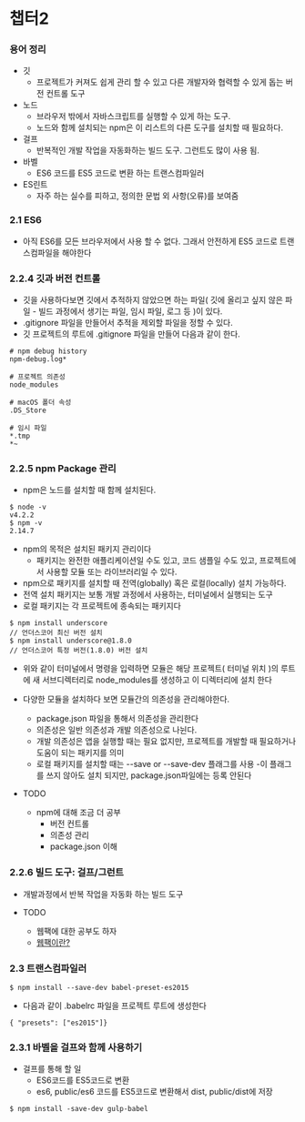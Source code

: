 # 챕터2

### 용어 정리
- 깃
  - 프로젝트가 커져도 쉽게 관리 할 수 있고 다른 개발자와 협력할 수 있게 돕는 버전 컨트롤 도구
- 노드
  - 브라우저 밖에서 자바스크립트를 실행할 수 있게 하는 도구.
  - 노드와 함께 설치되는 npm은 이 리스트의 다른 도구를 설치할 때 필요하다.
- 걸프
  - 반복적인 개발 작업을 자동화하는 빌드 도구. 그런트도 많이 사용 됨.
- 바벨
  - ES6 코드를 ES5 코드로 변환 하는 트랜스컴파일러
- ES린트
  - 자주 하는 실수를 피하고, 정의한 문법 외 사항(오류)를 보여줌


### 2.1 ES6
- 아직 ES6를 모든 브라우저에서 사용 할 수 없다. 그래서 안전하게 ES5 코드로 트랜스컴파일을 해야한다

### 2.2.4 깃과 버전 컨트롤
- 깃을 사용하다보면 깃에서 추적하지 않았으면 하는 파일( 깃에 올리고 싶지 않은 파일 - 빌드 과정에서 생기는 파일, 임시 파일, 로그 등 )이 있다.
- .gitignore 파일을 만들어서 추적을 제외할 파일을 정할 수 있다.
- 깃 프로젝트의 루트에 .gitignore 파일을 만들어 다음과 같이 한다.
```
# npm debug history
npm-debug.log*

# 프로젝트 의존성
node_modules

# macOS 폴더 속성
.DS_Store

# 임시 파일
*.tmp
*~
```

### 2.2.5 npm Package 관리
- npm은 노드를 설치할 때 함께 설치된다.
```
$ node -v
v4.2.2
$ npm -v
2.14.7
```
- npm의 목적은 설치된 패키지 관리이다
  - 패키지는 완전한 애플리케이션일 수도 있고, 코드 샘플일 수도 있고, 프로젝트에서 사용할 모듈 또는 라이브러리일 수 있다.
-  npm으로 패키지를 설치할 때 전역(globally) 혹은 로컬(locally) 설치 가능하다.
  - 전역 설치 패키지는 보통 개발 과정에서 사용하는, 터미널에서 실행되는 도구
  - 로컬 패키지는 각 프로젝트에 종속되는 패키지다

```
$ npm install underscore
// 언더스코어 최신 버전 설치
$ npm install underscore@1.8.0
// 언더스코어 특정 버전(1.8.0) 버전 설치
```
- 위와 같이 터미널에서 명령을 입력하면 모듈은 해당 프로젝트( 터미널 위치 )의 루트에 새 서브디렉터리로 node_modules를 생성하고 이 디렉터리에 설치 한다
- 다양한 모듈을 설치하다 보면 모듈간의 의존성을 관리해야한다.
  - package.json 파일을 통해서 의존성을 관리한다
  - 의존성은 일반 의존성과 개발 의존성으로 나뉜다.
  - 개발 의존성은 앱을 실행할 때는 필요 없지만, 프로젝트를 개발할 때 필요하거나 도움이 되는 패키지를 의미
  - 로컬 패키지를 설치할 때는 --save or --save-dev 플래그를 사용
  -이 플래그를 쓰지 않아도 설치 되지만, package.json파일에는 등록 안된다

- TODO
  - npm에 대해 조금 더 공부
    - 버전 컨트롤
    - 의존성 관리
    - package.json 이해

### 2.2.6 빌드 도구: 걸프/그런트
- 개발과정에서 반복 작업을 자동화 하는 빌드 도구

- TODO
  - 웹팩에 대한 공부도 하자
  - [웹팩이란?](https://eggplantwo.github.io/2017/04/21/%EC%9B%B9%ED%8C%A9%EC%9D%B4%EB%9E%80/)

### 2.3 트랜스컴파일러
```
$ npm install --save-dev babel-preset-es2015
```

- 다음과 같이 .babelrc 파일을 프로젝트 루트에 생성한다
```
{ "presets": ["es2015"]}
```

### 2.3.1 바벨을 걸프와 함께 사용하기
- 걸프를 통해 할 일
  - ES6코드를 ES5코드로 변환
  - es6, public/es6 코드를 ES5코드로 변환해서 dist, public/dist에 저장

```
$ npm install -save-dev gulp-babel
```
